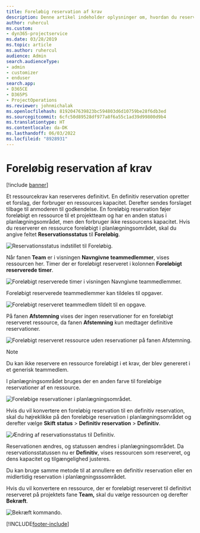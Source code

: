 ```yaml
---
title: Foreløbig reservation af krav
description: Denne artikel indeholder oplysninger om, hvordan du reserverer krav foreløbigt.
author: ruhercul
ms.custom:
- dyn365-projectservice
ms.date: 03/28/2019
ms.topic: article
ms.author: ruhercul
audience: Admin
search.audienceType:
- admin
- customizer
- enduser
search.app:
- D365CE
- D365PS
- ProjectOperations
ms.reviewer: johnmichalak
ms.openlocfilehash: 8192047639823bc594803d6d10759be28f6db3ed
ms.sourcegitcommit: 6cfc50d89528df977a8f6a55c1ad39d99800d9b4
ms.translationtype: HT
ms.contentlocale: da-DK
ms.lasthandoff: 06/03/2022
ms.locfileid: "8928931"
---
```

# <a name="soft-book-requirements"></a>Foreløbig reservation af krav

[!include [banner](../includes/psa-now-project-operations.md)]

Et ressourcekrav kan reserveres definitivt. En definitiv reservation opretter et forslag, der forbruger en ressources kapacitet. Derefter sendes forslaget tilbage til anmoderen til godkendelse. En foreløbig reservation føjer foreløbigt en ressource til et projektteam og har en anden status i planlægningsområdet, men den forbruger ikke ressourcens kapacitet. Hvis du reserverer en ressource foreløbigt i planlægningsområdet, skal du angive feltet **Reservationsstatus** til **Foreløbig**.

![Reservationsstatus indstillet til Foreløbig.](media/Resource-Management-image77.png)

Når fanen **Team** er i visningen **Navngivne teammedlemmer**, vises ressourcen her. Timer der er foreløbigt reserveret i kolonnen **Foreløbigt reserverede timer**.

![Foreløbigt reserverede timer i visningen Navngivne teammedlemmer.](media/Resource-Management-image78.png)

Foreløbigt reserverede teammedlemmer kan tildeles til opgaver.

![Foreløbigt reserveret teammedlem tildelt til en opgave.](media/Resource-Management-image79.png)

På fanen **Afstemning** vises der ingen reservationer for en foreløbigt reserveret ressource, da fanen **Afstemning** kun medtager definitive reservationer.

![Foreløbigt reserveret ressource uden reservationer på fanen Afstemning.](media/Resource-Management-image80.png)

> [!NOTE]
> Du kan ikke reservere en ressource foreløbigt i et krav, der blev genereret i et generisk teammedlem.

I planlægningsområdet bruges der en anden farve til foreløbige reservationer af en ressource.

![Foreløbige reservationer i planlægningsområdet.](media/Resource-Management-image81.png)

Hvis du vil konvertere en foreløbig reservation til en definitiv reservation, skal du højreklikke på den foreløbige reservation i planlægningsområdet og derefter vælge **Skift status** \> **Definitiv reservation** \> **Definitiv**.

![Ændring af reservationsstatus til Definitiv.](media/Resource-Management-image82.png)

Reservationen ændres, og statussen ændres i planlægningsområdet. Da reservationsstatussen nu er **Definitiv**, vises ressourcen som reserveret, og dens kapacitet og tilgængelighed justeres.

Du kan bruge samme metode til at annullere en definitiv reservation eller en midlertidig reservation i planlægningsssområdet.

Hvis du vil konvertere en ressource, der er foreløbigt reserveret til definitivt reserveret på projektets fane **Team,** skal du vælge ressourcen og derefter **Bekræft**.

![Bekræft kommando.](media/Resource-Management-image83.png)


[!INCLUDE[footer-include](../includes/footer-banner.md)]
